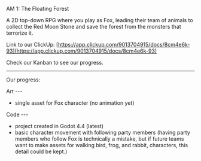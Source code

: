 AM 1: The Floating Forest

A 2D top-down RPG where you play as Fox, leading their team of animals to collect the Red Moon Stone and save the forest from the monsters that terrorize it.

Link to our ClickUp:
[https://app.clickup.com/9013704915/docs/8cm4e6k-93](https://app.clickup.com/9013704915/docs/8cm4e6k-93)

Check our Kanban to see our progress.

---

Our progress:

Art --- 
* single asset for Fox character (no animation yet)

Code ---
* project created in Godot 4.4 (latest)
* basic character movement with following party members (having party members who follow Fox is technically a mistake, but if future teams want to make assets for walking bird, frog, and rabbit, characters, this detail could be kept.)
